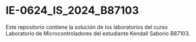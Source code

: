 # IE-0624_IS_2024_B87103
Este repositorio contiene la solución de los laboratorios del curso Laboratorio de Microcontroladores del estudiante Kendall Saborio B87103.
